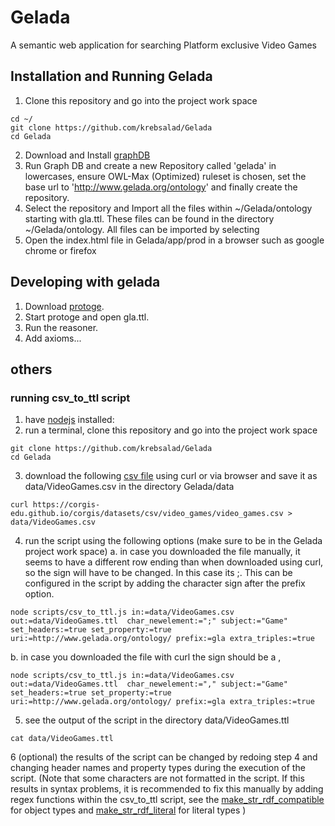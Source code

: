 # Gelada
A semantic web application for searching Platform exclusive Video Games

## Installation and Running Gelada
1. Clone this repository and go into the project work space
```
cd ~/
git clone https://github.com/krebsalad/Gelada
cd Gelada
```
2. Download and Install [graphDB](https://www.ontotext.com/products/graphdb/)
3. Run Graph DB and create a new Repository called 'gelada' in lowercases, ensure OWL-Max (Optimized) ruleset is chosen, set the base url to 'http://www.gelada.org/ontology' and finally create the repository.
4. Select the repository and Import all the files within ~/Gelada/ontology starting with gla.ttl. These files can be found in the directory ~/Gelada/ontology. All files can be imported by selecting 
5. Open the index.html file in Gelada/app/prod in a browser such as google chrome or firefox

## Developing with gelada
1. Download [protoge](https://protege.stanford.edu/).
2. Start protoge and open gla.ttl.
3. Run the reasoner.
4. Add axioms...

## others

### running csv_to_ttl script

1. have [nodejs](https://nodejs.org/en/download/) installed:  
2. run a terminal, clone this repository and go into the project work space
```
git clone https://github.com/krebsalad/Gelada
cd Gelada
```
3. download the following [csv file](https://corgis-edu.github.io/corgis/datasets/csv/video_games/video_games.csv) using curl or via browser and save it as data/VideoGames.csv in the directory Gelada/data
```
curl https://corgis-edu.github.io/corgis/datasets/csv/video_games/video_games.csv > data/VideoGames.csv
```
4. run the script using the following options (make sure to be in the Gelada project work space)
a. in case you downloaded the file manually, it seems to have a different row ending than when downloaded using curl, so the sign will have to be changed. In this case its ;. This can be configured in the script by adding the character sign after the prefix option.
```
node scripts/csv_to_ttl.js in:=data/VideoGames.csv out:=data/VideoGames.ttl  char_newelement:=";" subject:="Game" set_headers:=true set_property:=true uri:=http://www.gelada.org/ontology/ prefix:=gla extra_triples:=true
```
b. in case you downloaded the file with curl the sign should be a ,
```
node scripts/csv_to_ttl.js in:=data/VideoGames.csv out:=data/VideoGames.ttl  char_newelement:="," subject:="Game" set_headers:=true set_property:=true uri:=http://www.gelada.org/ontology/ prefix:=gla extra_triples:=true
```

5. see the output of the script in the directory data/VideoGames.ttl
```
cat data/VideoGames.ttl
```

6 (optional) the results of the script can be changed by redoing step 4 and changing header names and property types during the execution of the script. (Note that some characters are not formatted in the script. If this results in syntax problems, it is recommended to fix this manually by adding regex functions within the csv_to_ttl script, see the [make_str_rdf_compatible](https://github.com/krebsalad/Gelada/blob/main/scripts/csv_to_ttl.js#L211) for object types and [make_str_rdf_literal](https://github.com/krebsalad/Gelada/blob/main/scripts/csv_to_ttl.js#L253) for literal types )
